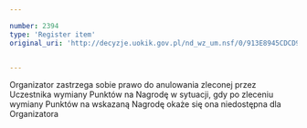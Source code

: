 ```yaml
---

number: 2394
type: 'Register item'
original_uri: 'http://decyzje.uokik.gov.pl/nd_wz_um.nsf/0/913E8945CDCD9818C12578C3003D6544?OpenDocument'


---
```


Organizator zastrzega sobie prawo do anulowania zleconej przez Uczestnika wymiany Punktów na Nagrodę w sytuacji, gdy po zleceniu wymiany Punktów na wskazaną Nagrodę okaże się ona niedostępna dla Organizatora
